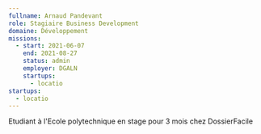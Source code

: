 ```yaml
---
fullname: Arnaud Pandevant
role: Stagiaire Business Development
domaine: Développement
missions:
  - start: 2021-06-07
    end: 2021-08-27
    status: admin
    employer: DGALN
    startups:
      - locatio
startups:
  - locatio
---
```

Etudiant à l'Ecole polytechnique en stage pour 3 mois chez DossierFacile